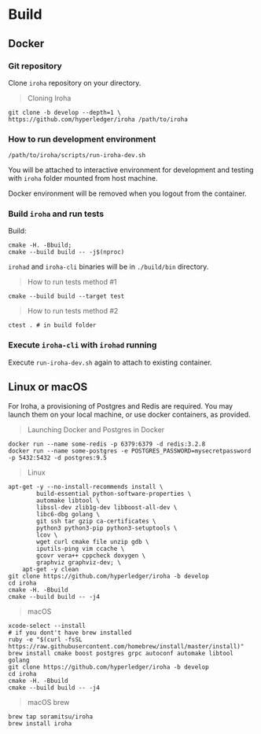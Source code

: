 # Build

## Docker 

### Git repository

Clone `iroha` repository on your directory.

> Cloning Iroha

``` shell
git clone -b develop --depth=1 \
https://github.com/hyperledger/iroha /path/to/iroha
```

### How to run development environment

``` shell
/path/to/iroha/scripts/run-iroha-dev.sh
```

You will be attached to interactive environment for development and testing with `iroha` folder mounted from host machine.

Docker environment will be removed when you logout from the container.

### Build `iroha` and run tests

Build:
``` 
cmake -H. -Bbuild; 
cmake --build build -- -j$(nproc)
```

`irohad` and `iroha-cli` binaries will be in `./build/bin` directory.

> How to run tests method #1

``` shell
cmake --build build --target test
```

> How to run tests method #2

``` shell
ctest . # in build folder 
```

### Execute `iroha-cli` with `irohad` running

Execute `run-iroha-dev.sh` again to attach to existing container.

## Linux or macOS

For Iroha, a provisioning of Postgres and Redis are required. You may launch them on your local machine, or use docker containers, as provided.

> Launching Docker and Postgres in Docker

``` shell
docker run --name some-redis -p 6379:6379 -d redis:3.2.8
docker run --name some-postgres -e POSTGRES_PASSWORD=mysecretpassword -p 5432:5432 -d postgres:9.5
```

> Linux

``` shell
apt-get -y --no-install-recommends install \
        build-essential python-software-properties \
        automake libtool \
        libssl-dev zlib1g-dev libboost-all-dev \
        libc6-dbg golang \
        git ssh tar gzip ca-certificates \
        python3 python3-pip python3-setuptools \
        lcov \
        wget curl cmake file unzip gdb \
        iputils-ping vim ccache \
        gcovr vera++ cppcheck doxygen \
        graphviz graphviz-dev; \
    apt-get -y clean
git clone https://github.com/hyperledger/iroha -b develop
cd iroha
cmake -H. -Bbuild
cmake --build build -- -j4
```

> macOS

``` shell
xcode-select --install
# if you dont't have brew installed
ruby -e "$(curl -fsSL https://raw.githubusercontent.com/homebrew/install/master/install)"
brew install cmake boost postgres grpc autoconf automake libtool golang
git clone https://github.com/hyperledger/iroha -b develop
cd iroha
cmake -H. -Bbuild
cmake --build build -- -j4
```
> macOS brew

``` shell
brew tap soramitsu/iroha
brew install iroha
```

